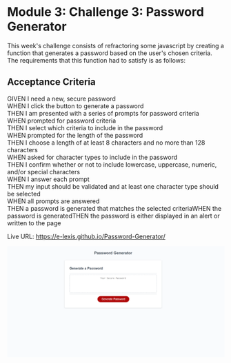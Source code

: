 # Module 3: Challenge 3: Password Generator

This week's challenge consists of refractoring some javascript by creating a function that generates a password based on the user's chosen criteria. The requirements that this function had to satisfy is as follows:

## Acceptance Criteria

GIVEN I need a new, secure password  
WHEN I click the button to generate a password  
THEN I am presented with a series of prompts for password criteria  
WHEN prompted for password criteria  
THEN I select which criteria to include in the password  
WHEN prompted for the length of the password  
THEN I choose a length of at least 8 characters and no more than 128 characters  
WHEN asked for character types to include in the password  
THEN I confirm whether or not to include lowercase, uppercase, numeric, and/or special characters  
WHEN I answer each prompt  
THEN my input should be validated and at least one character type should be selected  
WHEN all prompts are answered  
THEN a password is generated that matches the selected criteriaWHEN the password is generatedTHEN the password is either displayed in an alert or written to the page


Live URL: https://e-lexis.github.io/Password-Generator/

![Site capture](/site.png)

